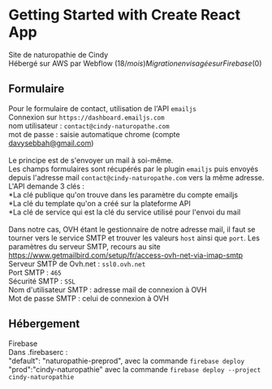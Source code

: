 # Getting Started with Create React App

Site de naturopathie de Cindy  
Hébergé sur AWS par Webflow (18$/mois)  
Migration envisagée sur Firebase (0$)  

## Formulaire

Pour le formulaire de contact, utilisation de l'API `emailjs`  
Connexion sur `https://dashboard.emailjs.com`  
nom utilisateur : `contact@cindy-naturopathe.com`  
mot de passe : saisie automatique chrome (compte davysebbah@gmail.com)  
<br />
Le principe est de s'envoyer un mail à soi-même.  
Les champs formulaires sont récupérés par le plugin `emailjs` puis envoyés depuis l'adresse mail `contact@cindy-naturopathe.com` vers la même adresse.  
L'API demande 3 clés :  
*La clé publique qu'on trouve dans les paramètre du compte emailjs  
*La clé du template qu'on a créé sur la plateforme API  
*La clé de service qui est la clé du service utilisé pour l'envoi du mail  
<br />
Dans notre cas, OVH étant le gestionnaire de notre adresse mail, il faut se tourner vers le service SMTP et trouver les valeurs `host` ainsi que `port`. Les paramètres du serveur SMTP, recours au site https://www.getmailbird.com/setup/fr/access-ovh-net-via-imap-smtp  
Serveur SMTP de Ovh.net : `ssl0.ovh.net`  
Port SMTP : `465`  
Sécurité SMTP : `SSL`  
Nom d'utilisateur SMTP : adresse mail de connexion à OVH  
Mot de passe SMTP : celui de connexion à OVH   

## Hébergement  

Firebase   
Dans .firebaserc :   
"default": "naturopathie-preprod", avec la commande 
`firebase deploy `    
"prod":"cindy-naturopathie" avec la commande `firebase deploy --project cindy-naturopathie ` 